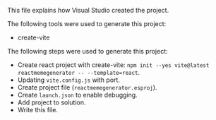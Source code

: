 This file explains how Visual Studio created the project.

The following tools were used to generate this project:
- create-vite

The following steps were used to generate this project:
- Create react project with create-vite: `npm init --yes vite@latest reactmemegenerator -- --template=react`.
- Updating `vite.config.js` with port.
- Create project file (`reactmemegenerator.esproj`).
- Create `launch.json` to enable debugging.
- Add project to solution.
- Write this file.
